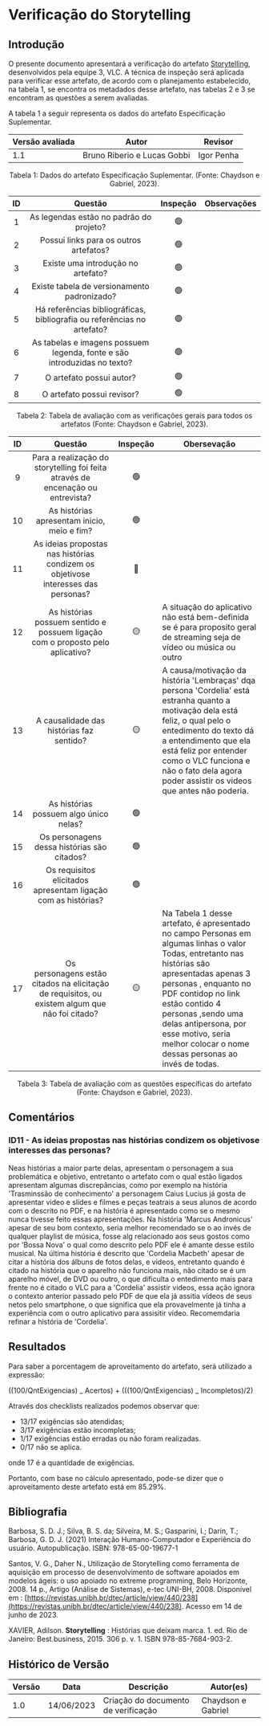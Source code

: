 # Verificação do Storytelling

## Introdução

O presente documento apresentará a verificação do artefato [Storytelling](https://requisitos-de-software.github.io/2023.1-VLC/#/elicitacao/storytelling), desenvolvidos pela equipe 3, VLC. A técnica de inspeção será aplicada para verificar esse artefato, de acordo com o planejamento estabelecido, na tabela 1, se encontra os metadados desse artefato, nas tabelas 2 e 3 se encontram as questões a serem avaliadas.

A tabela 1 a seguir representa os dados do artefato Especificação Suplementar.


<center>

| Versão avaliada | Autor                       | Revisor    |
| ---------------- | --------------------------- | ---------- |
| 1.1              | Bruno Riberio e Lucas Gobbi | Igor Penha |

</center>

<div style="text-align: center">
<p> Tabela 1: Dados do artefato Especificação Suplementar. (Fonte: Chaydson e Gabriel, 2023). </p>
</div>

| ID |                                   Questão                                   | Inspeção | Observações |
| :-: | :---------------------------------------------------------------------------: | :--------: | ------------- |
| 1 |                   As legendas estão no padrão do projeto?                   |     🟢     |               |
| 2 |                    Possui links para os outros artefatos?                    |     🟢     |               |
| 3 |                     Existe uma introdução no artefato?                     |     🟢     |               |
| 4 |                  Existe tabela de versionamento padronizado?                  |     🟢     |               |
| 5 | Há referências bibliográficas, bibliografia ou referências no artefato? |     🟢     |               |
| 6 |   As tabelas e imagens possuem legenda, fonte e são introduzidas no texto?   |     🟢     |               |
| 7 |                           O artefato possui autor?                           |     🟢     |               |
| 8 |                          O artefato possui revisor?                          |     🟢     |               |

<div style="text-align: center">
<p> Tabela 2: Tabela de avaliação com as verificações gerais para todos os artefatos (Fonte: Chaydson e Gabriel, 2023). </p>
</div>

| ID |                                              Questão                                              | Inspeção | Obersevação                                                                                                                                                                                                                                                                                                                           |
| :-: | :-------------------------------------------------------------------------------------------------: | :--------: | --------------------------------------------------------------------------------------------------------------------------------------------------------------------------------------------------------------------------------------------------------------------------------------------------------------------------------------- |
| 9 |        Para a realização do storytelling foi feita através de encenação ou entrevista?        |     🟢     |                                                                                                                                                                                                                                                                                                                                         |
| 10 |                            As histórias apresentam inicio, meio e fim?                            |     🟢     |                                                                                                                                                                                                                                                                                                                                         |
| 11 |         As ideias propostas nas histórias condizem os objetivose interesses das personas?         |     🔴     |                                                                                                                                                                                                                                                                                                                                         |
| 12 |          As histórias possuem sentido e possuem ligação com o proposto pelo aplicativo?          |     🟡     | A situação do aplicativo não está bem-definida se é para proposito geral de streaming seja de vídeo ou música ou outro                                                                                                                                                                                                           |
| 13 |                              A causalidade das histórias faz sentido?                              |     🟡     | A causa/motivação da história 'Lembraças' dqa persona 'Cordelia' está estranha quanto a motivação dela está feliz, o qual pelo o entedimento do texto dá a entendimento que ela está feliz por entender como o VLC funciona e não o fato dela agora poder assistir os videos que antes não poderia.                         |
| 14 |                              As histórias possuem algo único nelas?                              |     🟢     |                                                                                                                                                                                                                                                                                                                                         |
| 15 |                            Os personagens dessa histórias são citados?                            |     🟢     |                                                                                                                                                                                                                                                                                                                                         |
| 16 |                  Os requisitos elicitados apresentam ligação com as histórias?                  |     🟢     |                                                                                                                                                                                                                                                                                                                                         |
| 17 | Os personagens estão citados na elicitação de requisitos, ou existem algum que não foi citado? |     🟡     | Na Tabela 1 desse artefato, é apresentado no campo Personas em algumas linhas o valor Todas, entretanto nas histórias são apresentadas apenas 3 personas , enquanto no PDF contidop no link estão contido 4 personas ,sendo uma delas antipersona, por esse motivo, seria melhor colocar o nome dessas personas ao invés de todas. |

<div style="text-align: center">
<p> Tabela 3: Tabela de avaliação com as questões específicas do artefato (Fonte: Chaydson e Gabriel, 2023). </p>
</div>

## Comentários

### ID11 - As ideias propostas nas histórias condizem os objetivose interesses das personas?

Neas histórias a maior parte delas, apresentam o personagem a sua problemática e objetivo, entretanto o artefato com o qual estão ligados apresentam algumas discrepâncias, como por exemplo na história 'Trasminssão de conhecimento' a personagem Caius Lucius já gosta de apresentar video e slides e filmes e peças teatrais a seus alunos de acordo com o descrito no PDF, e na história é apresentado como se o mesmo nunca tivesse feito essas apresentações.
Na história 'Marcus Andronicus' apesar de seu bom contexto, seria melhor recomendado se o ao invés de qualquer playlist de música, fosse alg relacionado aos seus gostos como por 'Bossa Nova' o qual como descrito pelo PDF ele é amante desse estilo musical.
Na última história é descrito que 'Cordelia Macbeth' apesar de citar a história dos álbuns de fotos delas, e videos, entretanto quando é citado na história que o aparelho não funciona mais, não citado se é um aparelho móvel, de DVD ou outro, o que dificulta o entedimento mais para frente no é citado o VLC para a 'Cordelia' assistir videos, essa ação ignora o contexto anterior passado pelo PDF de que ela já assitia vídeos de seus netos pelo smartphone, o que significa que ela provavelmente já tinha a experiência com o outro aplicativo para assisitir vídeo. Recomemdaria refinar a história de 'Cordelia'.

## Resultados

Para saber a porcentagem de aproveitamento do artefato, será utilizado a expressão:

((100/QntExigencias) _ Acertos) + (((100/QntExigencias) _ Incompletos)/2)

Através dos checklists realizados podemos observar que:

- 13/17 exigências são atendidas;
- 3/17  exigências estão incompletas;
- 1/17 exigências estão erradas ou não foram realizadas.
- 0/17 não se aplica.

onde 17 é a quantidade de exigências.

Portanto, com base no cálculo apresentado, pode-se dizer que o aproveitamento deste artefato está em  85.29%.

## Bibliografia

Barbosa, S. D. J.; Silva, B. S. da; Silveira, M. S.; Gasparini, I.; Darin, T.; Barbosa, G. D. J. (2021)
Interação Humano-Computador e Experiência do usuário. Autopublicação. ISBN: 978-65-00-19677-1

Santos, V. G., Daher N., Utilização de Storytelling como ferramenta de aquisição em processo de desenvolvimento de software apoiados em modelos ágeis: o uso apoiado no extreme programming, Belo Horizonte, 2008. 14 p., Artigo (Análise de Sistemas), e-tec UNI-BH, 2008. Disponível em : [https://revistas.unibh.br/dtec/article/view/440/238](https://revistas.unibh.br/dtec/article/view/440/238). Acesso em 14 de junho de 2023.

XAVIER, Adilson.  **Storytelling** : Histórias que deixam marca. 1. ed. Rio de Janeiro: Best.business, 2015. 306 p. v. 1. ISBN 978-85-7684-903-2.

## Histórico de Versão

| Versão | Data       | Descrição                             | Autor(es)          |
| ------- | ---------- | --------------------------------------- | ------------------ |
| 1.0     | 14/06/2023 | Criação do documento de verificação | Chaydson e Gabriel |

‌
